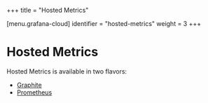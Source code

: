+++
title = "Hosted Metrics"

[menu.grafana-cloud]
identifier = "hosted-metrics"
weight = 3
+++

# Hosted Metrics

Hosted Metrics is available in two flavors:

* [Graphite](graphite/)
* [Prometheus](prometheus/)
